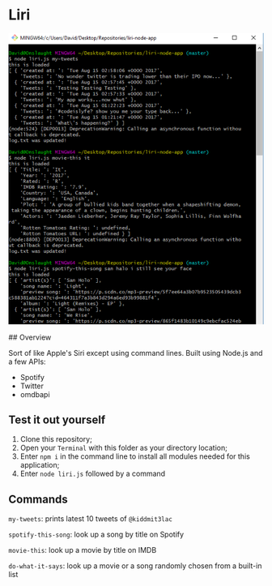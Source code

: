 # Liri
<p align="center"><img src="./example.PNG" /></p>
## Overview

Sort of like Apple's Siri except using command lines. Built using Node.js and a few APIs:
+ Spotify
+ Twitter
+ omdbapi

## Test it out yourself

1. Clone this repository;
2. Open your `Terminal` with this folder as your directory location;
3. Enter `npm i` in the command line to install all modules needed for this application;
4. Enter `node liri.js` followed by a command 

## Commands

`my-tweets`: prints latest 10 tweets of `@kiddmit3lac`

`spotify-this-song`: look up a song by title on Spotify

`movie-this`: look up a movie by title on IMDB

`do-what-it-says`: look up a movie or a song randomly chosen from a built-in list


